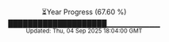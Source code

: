 <p align="center">
⏳Year Progress (67.60 %)<br>
████████████████████▁▁▁▁▁▁▁▁▁▁ <br>
<sub>Updated: Thu, 04 Sep 2025 18:04:00 GMT</sub>
</p>

